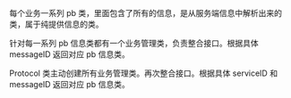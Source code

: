 每个业务一系列 pb 类，里面包含了所有的信息，是从服务端信息中解析出来的类，属于纯提供信息的类。

针对每一系列 pb 信息类都有一个业务管理类，负责整合接口。根据具体 messageID 返回对应 pb 信息类。

Protocol 类主动创建所有业务管理类。再次整合接口。根据具体 serviceID 和 messageID 返回对应 pb 信息类。










